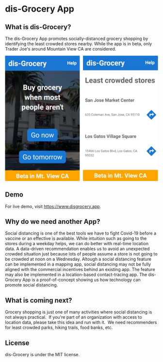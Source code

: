 # dis-Grocery App

## What is dis-Grocery?
The dis-Grocery App promotes socially-distanced grocery shopping by identifying the least crowded stores nearby.  While the app is in beta, only Trader Joe's around Mountain View CA are considered.

![App screenshot](screenshots.png)

## Demo
For live demo, visit https://www.disgrocery.app.

## Why do we need another App?
Social distancing is one of the best tools we have to fight Covid-19 before a vaccine or an effective is available.  While intuition such as going to the stores during a weekday helps, we can do better with real-time location data.  A data-driven recommendation enables us to avoid an unexpected crowded situation just because lots of people
 assume a store is not going to be crowded at noon on a Wednesday.  Altough a social distancing feature can be implemented in a mapping app, social distancing may not be fully aligned with the commercial incentives behind an existing app.  The feature may also be implemented in a location-based contact-tracing app.  The dis-Grocery App is a proof-of-concept showing us how technology can promote social distancing.

## What is coming next?
Grocery shopping is just one of many activities where social distancing is not always practical.  If you're part of an organization with access to location data, please take this idea and run with it.  We need recommenders for least crowded parks, hiking trails, food banks, etc.

## License
dis-Grocery is under the MIT license.
